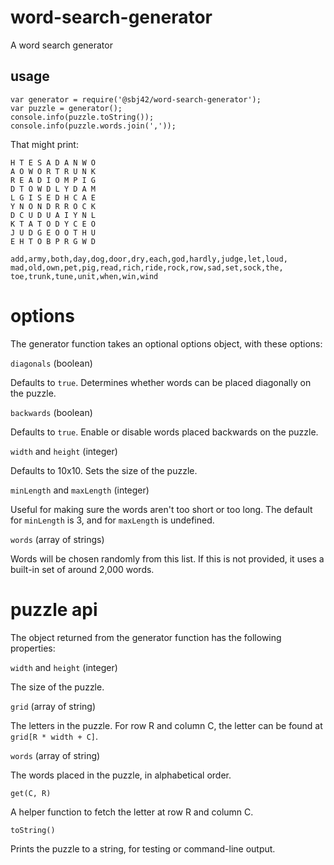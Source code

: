 # word-search-generator
A word search generator

## usage

```
var generator = require('@sbj42/word-search-generator');
var puzzle = generator();
console.info(puzzle.toString());
console.info(puzzle.words.join(','));
```

That might print:

```
H T E S A D A N W O
A O W O R T R U N K
R E A D I O M P I G
D T O W D L Y D A M
L G I S E D H C A E
Y N O N D R R O C K
D C U D U A I Y N L
K T A T O D Y C E O
J U D G E O O T H U
E H T O B P R G W D

add,army,both,day,dog,door,dry,each,god,hardly,judge,let,loud,
mad,old,own,pet,pig,read,rich,ride,rock,row,sad,set,sock,the,
toe,trunk,tune,unit,when,win,wind
```

# options

The generator function takes an optional options object, with these options:

`diagonals` (boolean)

Defaults to `true`.  Determines whether words can be placed diagonally on
the puzzle.

`backwards` (boolean)

Defaults to `true`.  Enable or disable words placed backwards on
the puzzle.

`width` and `height` (integer)

Defaults to 10x10.  Sets the size of the puzzle.

`minLength` and `maxLength` (integer)

Useful for making sure the words aren't too short or too long.  The default
for `minLength` is 3, and for `maxLength` is undefined.

`words` (array of strings)

Words will be chosen randomly from this list.  If this is not provided, it
uses a built-in set of around 2,000 words.

# puzzle api

The object returned from the generator function has the following properties:

`width` and `height` (integer)

The size of the puzzle.

`grid` (array of string)

The letters in the puzzle.  For row R and column C, the letter can be found at
`grid[R * width + C]`.

`words` (array of string)

The words placed in the puzzle, in alphabetical order.

`get(C, R)`

A helper function to fetch the letter at row R and column C.

`toString()`

Prints the puzzle to a string, for testing or command-line output.
